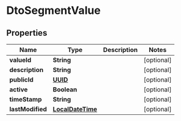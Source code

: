 
# DtoSegmentValue

## Properties
Name | Type | Description | Notes
------------ | ------------- | ------------- | -------------
**valueId** | **String** |  |  [optional]
**description** | **String** |  |  [optional]
**publicId** | [**UUID**](UUID.md) |  |  [optional]
**active** | **Boolean** |  |  [optional]
**timeStamp** | **String** |  |  [optional]
**lastModified** | [**LocalDateTime**](LocalDateTime.md) |  |  [optional]




